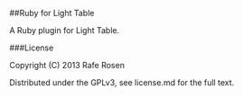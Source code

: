 ##Ruby for Light Table

A Ruby plugin for Light Table.

###License

Copyright (C) 2013 Rafe Rosen

Distributed under the GPLv3, see license.md for the full text.